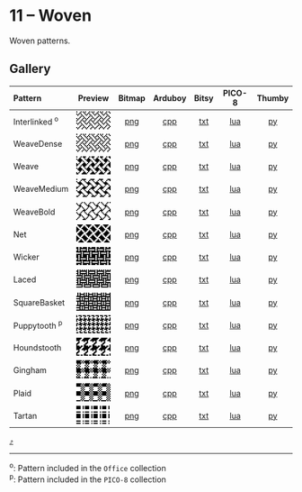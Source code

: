 # 11 – Woven

Woven patterns.

## Gallery

| Pattern | Preview | Bitmap | Arduboy | Bitsy | PICO-8 | Thumby |
| :--- | :---: | :---: | :---: | :---: | :---: | :---: |
| Interlinked <sup>o</sup>| <img src="../previews/Interlinked.png" width="64" height="32" alt=""> | [png](png/Interlinked.png) | [cpp](Woven.h#L12-L23) | [txt](Woven.bitsy.txt#L5-L14) | [lua](woven.p8.lua#L7-L19) | [py](Woven.thumby.py#L5-L16) |
| WeaveDense | <img src="../previews/WeaveDense.png" width="64" height="32" alt=""> | [png](png/WeaveDense.png) | [cpp](Woven.h#L25-L36) | [txt](Woven.bitsy.txt#L16-L25) | [lua](woven.p8.lua#L21-L33) | [py](Woven.thumby.py#L18-L29) |
| Weave | <img src="../previews/Weave.png" width="64" height="32" alt=""> | [png](png/Weave.png) | [cpp](Woven.h#L38-L49) | [txt](Woven.bitsy.txt#L27-L36) | [lua](woven.p8.lua#L35-L47) | [py](Woven.thumby.py#L31-L42) |
| WeaveMedium | <img src="../previews/WeaveMedium.png" width="64" height="32" alt=""> | [png](png/WeaveMedium.png) | [cpp](Woven.h#L51-L62) | [txt](Woven.bitsy.txt#L38-L47) | [lua](woven.p8.lua#L49-L61) | [py](Woven.thumby.py#L44-L55) |
| WeaveBold | <img src="../previews/WeaveBold.png" width="64" height="32" alt=""> | [png](png/WeaveBold.png) | [cpp](Woven.h#L64-L75) | [txt](Woven.bitsy.txt#L49-L58) | [lua](woven.p8.lua#L63-L75) | [py](Woven.thumby.py#L57-L68) |
| Net | <img src="../previews/Net.png" width="64" height="32" alt=""> | [png](png/Net.png) | [cpp](Woven.h#L77-L88) | [txt](Woven.bitsy.txt#L60-L69) | [lua](woven.p8.lua#L77-L89) | [py](Woven.thumby.py#L70-L81) |
| Wicker | <img src="../previews/Wicker.png" width="64" height="32" alt=""> | [png](png/Wicker.png) | [cpp](Woven.h#L90-L101) | [txt](Woven.bitsy.txt#L71-L80) | [lua](woven.p8.lua#L91-L103) | [py](Woven.thumby.py#L83-L94) |
| Laced | <img src="../previews/Laced.png" width="64" height="32" alt=""> | [png](png/Laced.png) | [cpp](Woven.h#L103-L114) | [txt](Woven.bitsy.txt#L82-L91) | [lua](woven.p8.lua#L105-L117) | [py](Woven.thumby.py#L96-L107) |
| SquareBasket | <img src="../previews/SquareBasket.png" width="64" height="32" alt=""> | [png](png/SquareBasket.png) | [cpp](Woven.h#L116-L127) | [txt](Woven.bitsy.txt#L93-L102) | [lua](woven.p8.lua#L119-L131) | [py](Woven.thumby.py#L109-L120) |
| Puppytooth <sup>p</sup>| <img src="../previews/Puppytooth.png" width="64" height="32" alt=""> | [png](png/Puppytooth.png) | [cpp](Woven.h#L129-L141) | [txt](Woven.bitsy.txt#L104-L113) | [lua](woven.p8.lua#L133-L146) | [py](Woven.thumby.py#L122-L133) |
| Houndstooth | <img src="../previews/Houndstooth.png" width="64" height="32" alt=""> | [png](png/Houndstooth.png) | [cpp](Woven.h#L143-L154) | [txt](Woven.bitsy.txt#L115-L124) | [lua](woven.p8.lua#L148-L160) | [py](Woven.thumby.py#L135-L146) |
| Gingham | <img src="../previews/Gingham.png" width="64" height="32" alt=""> | [png](png/Gingham.png) | [cpp](Woven.h#L156-L167) | [txt](Woven.bitsy.txt#L126-L135) | [lua](woven.p8.lua#L162-L174) | [py](Woven.thumby.py#L148-L159) |
| Plaid | <img src="../previews/Plaid.png" width="64" height="32" alt=""> | [png](png/Plaid.png) | [cpp](Woven.h#L169-L180) | [txt](Woven.bitsy.txt#L137-L146) | [lua](woven.p8.lua#L176-L188) | [py](Woven.thumby.py#L161-L172) |
| Tartan | <img src="../previews/Tartan.png" width="64" height="32" alt=""> | [png](png/Tartan.png) | [cpp](Woven.h#L182-L193) | [txt](Woven.bitsy.txt#L148-L157) | [lua](woven.p8.lua#L190-L202) | [py](Woven.thumby.py#L174-L185) |

[`⤴`](#gallery)

---

<sup>o</sup>: Pattern included in the `Office` collection  
<sup>p</sup>: Pattern included in the `PICO-8` collection 

<br>
